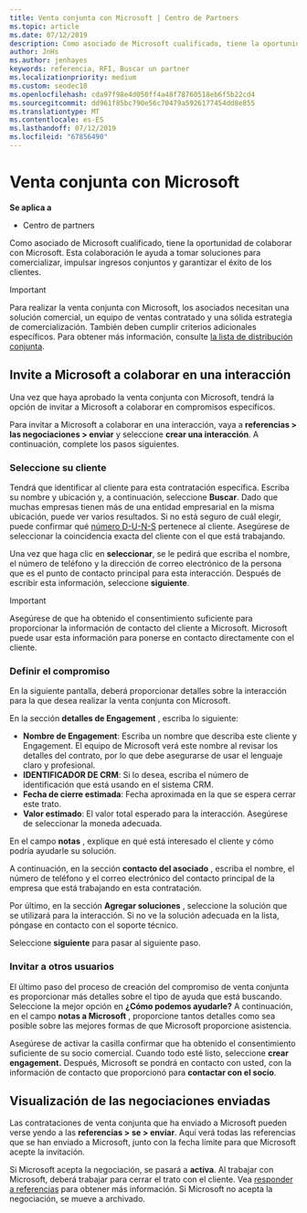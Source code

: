 ```yaml
---
title: Venta conjunta con Microsoft | Centro de Partners
ms.topic: article
ms.date: 07/12/2019
description: Como asociado de Microsoft cualificado, tiene la oportunidad de colaborar con Microsoft. Esta colaboración le ayuda a tomar soluciones para comercializar, impulsar ingresos conjuntos y garantizar el éxito de los clientes.
author: JnHs
ms.author: jenhayes
keywords: referencia, RFI, Buscar un partner
ms.localizationpriority: medium
ms.custom: seodec18
ms.openlocfilehash: cda97f98e4d050ff4a48f78760518eb6f5b22cd4
ms.sourcegitcommit: dd961f85bc790e56c70479a5926177454dd8e855
ms.translationtype: MT
ms.contentlocale: es-ES
ms.lasthandoff: 07/12/2019
ms.locfileid: "67856490"
---
```

# <a name="co-sell-with-microsoft"></a>Venta conjunta con Microsoft

**Se aplica a**

-  Centro de partners

Como asociado de Microsoft cualificado, tiene la oportunidad de colaborar con Microsoft. Esta colaboración le ayuda a tomar soluciones para comercializar, impulsar ingresos conjuntos y garantizar el éxito de los clientes.

> [!IMPORTANT]
> Para realizar la venta conjunta con Microsoft, los asociados necesitan una solución comercial, un equipo de ventas contratado y una sólida estrategia de comercialización. También deben cumplir criterios adicionales específicos. Para obtener más información, consulte [la lista de distribución conjunta](https://partner.microsoft.com/reach-customers/selling-with-microsoft#become-ready).

## <a name="invite-microsoft-to-collaborate-on-an-engagement"></a>Invite a Microsoft a colaborar en una interacción

Una vez que haya aprobado la venta conjunta con Microsoft, tendrá la opción de invitar a Microsoft a colaborar en compromisos específicos.

Para invitar a Microsoft a colaborar en una interacción, vaya a **referencias > las negociaciones > enviar** y seleccione **crear una interacción**. A continuación, complete los pasos siguientes.

### <a name="select-your-customer"></a>Seleccione su cliente

Tendrá que identificar al cliente para esta contratación específica. Escriba su nombre y ubicación y, a continuación, seleccione **Buscar**. Dado que muchas empresas tienen más de una entidad empresarial en la misma ubicación, puede ver varios resultados. Si no está seguro de cuál elegir, puede confirmar qué [número D-U-N-S](https://www.dnb.com/duns-number.html) pertenece al cliente. Asegúrese de seleccionar la coincidencia exacta del cliente con el que está trabajando. 

Una vez que haga clic en **seleccionar**, se le pedirá que escriba el nombre, el número de teléfono y la dirección de correo electrónico de la persona que es el punto de contacto principal para esta interacción. Después de escribir esta información, seleccione **siguiente**.

> [!IMPORTANT]
> Asegúrese de que ha obtenido el consentimiento suficiente para proporcionar la información de contacto del cliente a Microsoft. Microsoft puede usar esta información para ponerse en contacto directamente con el cliente.

### <a name="define-your-engagement"></a>Definir el compromiso

En la siguiente pantalla, deberá proporcionar detalles sobre la interacción para la que desea realizar la venta conjunta con Microsoft.

En la sección **detalles de Engagement** , escriba lo siguiente:
- **Nombre de Engagement**: Escriba un nombre que describa este cliente y Engagement. El equipo de Microsoft verá este nombre al revisar los detalles del contrato, por lo que debe asegurarse de usar el lenguaje claro y profesional.
- **IDENTIFICADOR DE CRM**: Si lo desea, escriba el número de identificación que está usando en el sistema CRM.
- **Fecha de cierre estimada**: Fecha aproximada en la que se espera cerrar este trato.
- **Valor estimado**: El valor total esperado para la interacción. Asegúrese de seleccionar la moneda adecuada.

En el campo **notas** , explique en qué está interesado el cliente y cómo podría ayudarle su solución.

 A continuación, en la sección **contacto del asociado** , escriba el nombre, el número de teléfono y el correo electrónico del contacto principal de la empresa que está trabajando en esta contratación.

Por último, en la sección **Agregar soluciones** , seleccione la solución que se utilizará para la interacción. Si no ve la solución adecuada en la lista, póngase en contacto con el soporte técnico.

Seleccione **siguiente** para pasar al siguiente paso.

### <a name="invite-others"></a>Invitar a otros usuarios

El último paso del proceso de creación del compromiso de venta conjunta es proporcionar más detalles sobre el tipo de ayuda que está buscando. Seleccione la mejor opción en **¿Cómo podemos ayudarle?** A continuación, en el campo **notas a Microsoft** , proporcione tantos detalles como sea posible sobre las mejores formas de que Microsoft proporcione asistencia.

Asegúrese de activar la casilla confirmar que ha obtenido el consentimiento suficiente de su socio comercial. Cuando todo esté listo, seleccione **crear engagement.** Después, Microsoft se pondrá en contacto con usted, con la información de contacto que proporcionó para **contactar con el socio**.

## <a name="viewing-your-sent-engagements"></a>Visualización de las negociaciones enviadas

Las contrataciones de venta conjunta que ha enviado a Microsoft pueden verse yendo a las **referencias > se > enviar**. Aquí verá todas las referencias que se han enviado a Microsoft, junto con la fecha límite para que Microsoft acepte la invitación.

Si Microsoft acepta la negociación, se pasará a **activa**. Al trabajar con Microsoft, deberá trabajar para cerrar el trato con el cliente. Vea [responder a referencias](responding-to-referrals.md) para obtener más información. Si Microsoft no acepta la negociación, se mueve a archivado.
